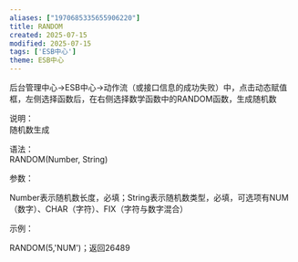 ```yaml
---
aliases: ["1970685335655906220"]
title: RANDOM
created: 2025-07-15
modified: 2025-07-15
tags: ['ESB中心']
theme: ESB中心
---
```


后台管理中心->ESB中心->动作流（或接口信息的成功失败）中，点击动态赋值框，左侧选择函数后，在右侧选择数学函数中的RANDOM函数，生成随机数

说明：  
随机数生成

语法：  
RANDOM(Number, String)  

参数：

Number表示随机数长度，必填；String表示随机数类型，必填，可选项有NUM（数字）、CHAR（字符）、FIX（字符与数字混合）

示例：

RANDOM(5,'NUM')；返回26489